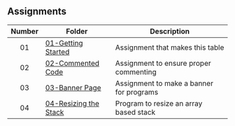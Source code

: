 ## Assignments

| Number | Folder                                                                                                                | Description                              |
| :----: | --------------------------------------------------------------------------------------------------------------------- | ---------------------------------------- |
| 01     | [01-Getting Started](https://github.com/DakTheProgrammer/3013-ALG-Wilson/tree/master/Assignments)                     | Assignment that makes this table         |
| 02     | [02-Commented Code](https://github.com/DakTheProgrammer/3013-ALG-Wilson/tree/master/Assignments/02-CommentedCode)     | Assignment to ensure proper commenting   |
| 03     | [03-Banner Page](https://github.com/DakTheProgrammer/3013-ALG-Wilson/tree/master/BannerPage)                          | Assignment to make a banner for programs |
| 04     | [04-Resizing the Stack](https://github.com/DakTheProgrammer/3013-ALG-Wilson/tree/master/Assignments/04-StackResize)   | Program to resize an array based stack   |
